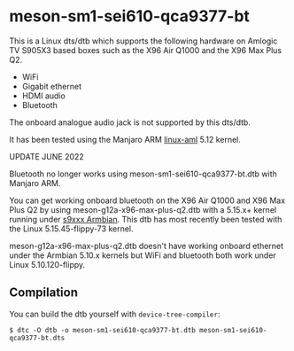 # meson-sm1-sei610-qca9377-bt

This is a Linux dts/dtb which supports the following hardware on Amlogic TV
S905X3 based boxes such as the X96 Air Q1000 and the X96 Max Plus Q2.

* WiFi
* Gigabit ethernet
* HDMI audio
* Bluetooth

The onboard analogue audio jack is not supported by this dts/dtb.

It has been tested using the Manjaro ARM [linux-aml](https://gitlab.manjaro.org/manjaro-arm/packages/core/linux-aml) 5.12 kernel.

UPDATE JUNE 2022

Bluetooth no longer works using meson-sm1-sei610-qca9377-bt.dtb with Manjaro ARM.

You can get working onboard bluetooth on the X96 Air Q1000 and X96 Max Plus Q2 by using meson-g12a-x96-max-plus-q2.dtb with a 5.15.x+ kernel running under [s9xxx Armbian](https://github.com/ophub/amlogic-s9xxx-armbian). This dtb has most recently been tested with the Linux 5.15.45-flippy-73 kernel.

meson-g12a-x96-max-plus-q2.dtb doesn't have working onboard ethernet under the Armbian 5.10.x kernels but WiFi and bluetooth both work under Linux 5.10.120-flippy.

## Compilation

You can build the dtb yourself with `device-tree-compiler`:

```
$ dtc -O dtb -o meson-sm1-sei610-qca9377-bt.dtb meson-sm1-sei610-qca9377-bt.dts
```
